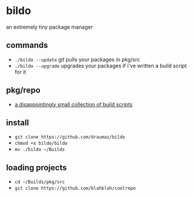 # bildo
an extremely tiny package manager

## commands
- ```./bildo --update``` git pulls your packages in pkg/src
- ```./bildo --upgrade``` upgrades your packages if i've written a build script for it

## pkg/repo
- <a href="https://github.com/draumaz/bildo/tree/main/pkg/repo">a disappointingly small collection of build scripts</a>

## install
- ```git clone https://github.com/draumaz/bildo```
- ```chmod +x bildo/bildo```
- ```mv ./bildo ~/Builds```

## loading projects
- ```cd ~/Builds/pkg/src```
- ```git clone https://github.com/blahblah/coolrepo```

